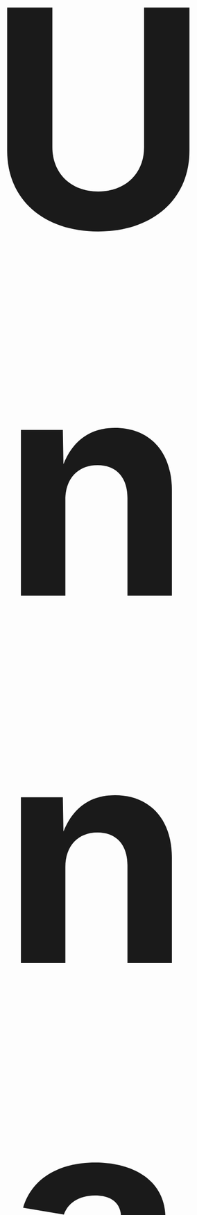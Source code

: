 <div align="center">
<br/>
<h1 style="font-size: 700px;"> UnnamedHub </h1>
  <i>Exploiting From Another Angle</i> <br><br>

<a href="https://discord.gg/3eEAN4Qr42" ><img alt="Discord" src="https://img.shields.io/discord/917455392970276924?color=blue&label=Discord"></a>
<a href="https://github.com/Dumb-Utility/UnnamedHub/releases/latest"><img alt="GitHub release (latest by date)" src="https://img.shields.io/github/downloads/Dumb-Utility/UnnamedHub/latest/total?color=yellow&label=Downloads%7C%40latest"></a>
<a href="https://unnamedhub.cf/"><img alt="Website" src="https://img.shields.io/website?down_color=red&label=Web%20Status&up_message=online&url=https%3A%2F%2Funnamedhub.cf"></a>
<br/><br/>
</div>

## What is UnnamedHub ?

UnnamedHub is an Utility Script for [ROBLOX](https://roblox.com/), containing game-focus and universal features.
UnnamedHub also focus on the user security while using it's services, providing the less risk possible.
More can be known in our [website](https://unnamedhub.cf/about)

## Overview
UnnamedHub provides an User-Friendly interface with customizable settings from features to interface settings
It also comes with a built-in "admin mode" including useful commands while having support for community-made commands.

## Installation

UnnamedHub isn't an external application meaning that it only requires an Executor [(Where do I get an executor)](https://github.com/Dumb-Utility/UnnamedHub/blob/main/Resources/GetAnExploits.md) and probably a brain too !

Copy And Paste the following line into your executor to start using UnnamedHub
```lua
loadstring(game:HttpGet('https://raw.githubusercontent.com/Dumb-Utility/UnnamedHub/main/UH.lua'))()
```

***OR***

You can download the loader directly from our [RELEASES](https://github.com/Dumb-Utility/UnnamedHub/releases/latest)
